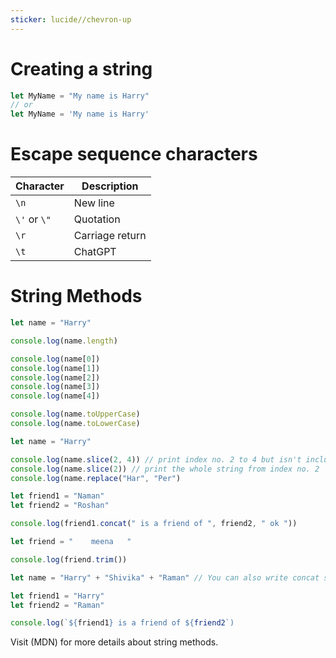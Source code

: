 ```yaml
---
sticker: lucide//chevron-up
---
```

# Creating a string

```js
let MyName = "My name is Harry"
// or
let MyName = 'My name is Harry'
```

# Escape sequence characters

| Character    | Description     |
| ------------ | --------------- |
| `\n`         | New line        |
| `\'` or `\"` | Quotation       |
| `\r`         | Carriage return |
| `\t`         | ChatGPT                |

# String Methods

```js
let name = "Harry"

console.log(name.length)

console.log(name[0])
console.log(name[1])
console.log(name[2])
console.log(name[3])
console.log(name[4])

console.log(name.toUpperCase)
console.log(name.toLowerCase)
```

```js
let name = "Harry"

console.log(name.slice(2, 4)) // print index no. 2 to 4 but isn't included
console.log(name.slice(2)) // print the whole string from index no. 2
console.log(name.replace("Har", "Per")
```

```js
let friend1 = "Naman"
let friend2 = "Roshan"

console.log(friend1.concat(" is a friend of ", friend2, " ok "))
```

```js
let friend = "    meena   "

console.log(friend.trim())
```

```js
let name = "Harry" + "Shivika" + "Raman" // You can also write concat strings like this
```

```js
let friend1 = "Harry"
let friend2 = "Raman"

console.log(`${friend1} is a friend of ${friend2`)
```

Visit (MDN) for more details about string methods.